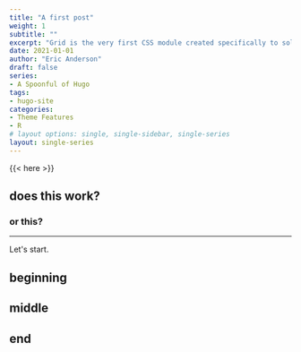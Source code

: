 ```yaml
---
title: "A first post"
weight: 1
subtitle: ""
excerpt: "Grid is the very first CSS module created specifically to solve the layout problems we’ve all been hacking our way around for as long as we’ve been making websites."
date: 2021-01-01
author: "Eric Anderson"
draft: false
series:
- A Spoonful of Hugo
tags:
- hugo-site
categories:
- Theme Features
- R
# layout options: single, single-sidebar, single-series
layout: single-series
---
```


{{< here >}}


## does this work?

### or this?

---

Let's start.

## beginning

## middle

## end